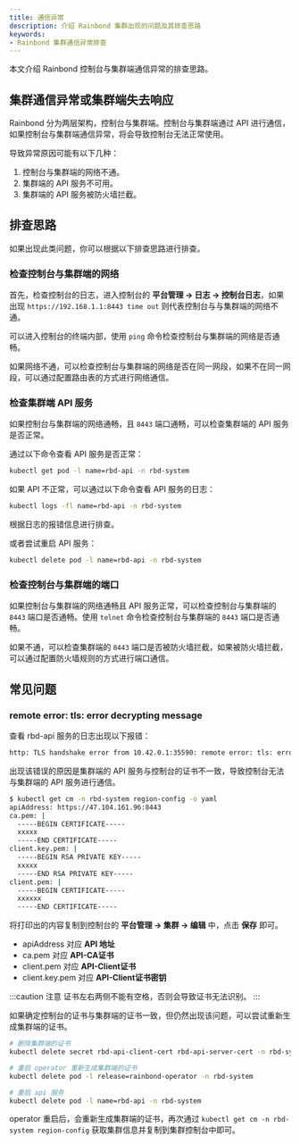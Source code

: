 ```yaml
---
title: 通信异常
description: 介绍 Rainbond 集群出现的问题及其排查思路
keywords: 
- Rainbond 集群通信异常排查
---
```


本文介绍 Rainbond 控制台与集群端通信异常的排查思路。

## 集群通信异常或集群端失去响应

Rainbond 分为两层架构，控制台与集群端。控制台与集群端通过 API 进行通信，如果控制台与集群端通信异常，将会导致控制台无法正常使用。

导致异常原因可能有以下几种：

1. 控制台与集群端的网络不通。
2. 集群端的 API 服务不可用。
3. 集群端的 API 服务被防火墙拦截。

## 排查思路

如果出现此类问题，你可以根据以下排查思路进行排查。

### 检查控制台与集群端的网络

首先，检查控制台的日志，进入控制台的 **平台管理 -> 日志 -> 控制台日志**，如果出现 `https://192.168.1.1:8443 time out` 则代表控制台与与集群端的网络不通。

可以进入控制台的终端内部，使用 `ping` 命令检查控制台与集群端的网络是否通畅。

如果网络不通，可以检查控制台与集群端的网络是否在同一网段，如果不在同一网段，可以通过配置路由表的方式进行网络通信。

### 检查集群端 API 服务

如果控制台与集群端的网络通畅，且 `8443` 端口通畅，可以检查集群端的 API 服务是否正常。

通过以下命令查看 API 服务是否正常：

```bash
kubectl get pod -l name=rbd-api -n rbd-system
```

如果 API 不正常，可以通过以下命令查看 API 服务的日志：

```bash
kubectl logs -fl name=rbd-api -n rbd-system
```

根据日志的报错信息进行排查。

或者尝试重启 API 服务：

```bash
kubectl delete pod -l name=rbd-api -n rbd-system
```

### 检查控制台与集群端的端口

如果控制台与集群端的网络通畅且 API 服务正常，可以检查控制台与集群端的 `8443` 端口是否通畅。使用 `telnet` 命令检查控制台与集群端的 `8443` 端口是否通畅。

如果不通，可以检查集群端的 `8443` 端口是否被防火墙拦截，如果被防火墙拦截，可以通过配置防火墙规则的方式进行端口通信。

## 常见问题

### remote error: tls: error decrypting message

查看 rbd-api 服务的日志出现以下报错：

```bash
http: TLS handshake error from 10.42.0.1:35590: remote error: tls: error decrypting message
```

出现该错误的原因是集群端的 API 服务与控制台的证书不一致，导致控制台无法与集群端的 API 服务进行通信。

```bash
$ kubectl get cm -n rbd-system region-config -o yaml
apiAddress: https://47.104.161.96:8443
ca.pem: |
  -----BEGIN CERTIFICATE-----
  xxxxx
  -----END CERTIFICATE-----
client.key.pem: |
  -----BEGIN RSA PRIVATE KEY-----
  xxxxx
  -----END RSA PRIVATE KEY-----
client.pem: |
  -----BEGIN CERTIFICATE-----
  xxxxxx
  -----END CERTIFICATE-----
```

将打印出的内容复制到控制台的 **平台管理 -> 集群 -> 编辑** 中，点击 **保存** 即可。
* apiAddress 对应 **API 地址**
* ca.pem 对应 **API-CA证书**
* client.pem 对应 **API-Client证书**
* client.key.pem 对应 **API-Client证书密钥**

:::caution 注意
证书左右两侧不能有空格，否则会导致证书无法识别。
:::

如果确定控制台的证书与集群端的证书一致，但仍然出现该问题，可以尝试重新生成集群端的证书。

```bash
# 删除集群端的证书
kubectl delete secret rbd-api-client-cert rbd-api-server-cert -n rbd-system

# 重启 operator 重新生成集群端的证书
kubectl delete pod -l release=rainbond-operator -n rbd-system

# 重启 api 服务
kubectl delete pod -l name=rbd-api -n rbd-system
```

operator 重启后，会重新生成集群端的证书，再次通过 `kubectl get cm -n rbd-system region-config` 获取集群信息并复制到集群控制台中即可。